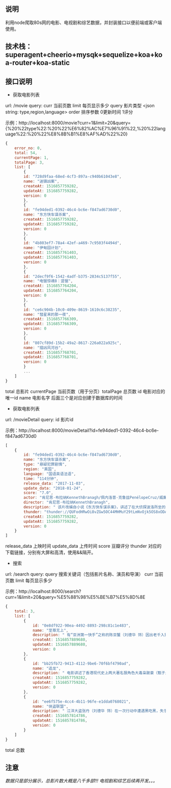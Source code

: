 ## 说明
利用node爬取80s网的电影、电视剧和综艺数据，并封装接口以便前端或客户端使用。

## 技术栈：superagent+cheerio+mysqk+sequelize+koa+koa-router+koa-static

## 接口说明

* 获取电影列表

url: /movie  query: curr 当前页数 limit 每页显示多少 query 影片类型 <json string: type,region,language>  order 排序参数 0更新时间 1评分

示例：http://localhost:8000/movie?curr=1&limit=20&query={%20%22type%22:%20%22%E6%82%AC%E7%96%91%22,%20%22language%22:%20%22%E8%8B%B1%E8%AF%AD%22%20}

```javascript
{
	error_no: 0,
	total: 54,
	currentPage: 1,
	totalPage: 3,
	list: [
		{
		id: "728d9faa-68ed-4cf3-897a-c940b61043e8",
		name: "迷镇凶案",
		createAt: 1516857759282,
		updateAt: 1516857759282,
		version: 0
		},
		{
		id: "fe94ded1-0392-46c4-bc6e-f847ad6730d0",
		name: "东方快车谋杀案",
		createAt: 1516857759282,
		updateAt: 1516857759282,
		version: 0
		},
		{
		id: "4b803ef7-78a4-42ef-a469-7c9503f4494d",
		name: "伊甸园计划",
		createAt: 1516857761403,
		updateAt: 1516857761403,
		version: 0
		},
		{
		id: "2decf9f6-1542-4adf-b375-2834c5137f55",
		name: "电锯惊魂8：竖锯",
		createAt: 1516857764204,
		updateAt: 1516857764204,
		version: 0
		},
		{
		id: "ce6c904b-10c0-409e-8619-1610c6c38235",
		name: "彗星来的那一夜",
		createAt: 1516857766309,
		updateAt: 1516857766309,
		version: 0
		},
		{
		id: "807cf89d-15b2-49a2-8617-226a022a925c",
		name: "猎凶风河谷",
		createAt: 1516857768701,
		updateAt: 1516857768701,
		version: 0
		}
		...
	]
}
```

total 总影片 currentPage 当前页数（用于分页）totalPage 总页数 id 电影对应的唯一id  name 电影名字 后面三个是对应创建于数据库的时间

* 获取电影列表

url: /movieDetail  query: id 影片id

示例：http://localhost:8000/movieDetail?id=fe94ded1-0392-46c4-bc6e-f847ad6730d0

```javascript
[
	{
		id: "fe94ded1-0392-46c4-bc6e-f847ad6730d0",
		name: "东方快车谋杀案",
		type: "悬疑犯罪剧情",
		region: "美国",
		language: "国语英语法语",
		time: "114分钟",
		release_data: "2017-11-03",
		update_data: "2018-01-24",
		score: "7.0",
		actor: "肯尼思·布拉纳KennethBranagh/佩内洛普·克鲁兹PenélopeCruz/威廉·达福WillemDafoe/朱迪·丹奇JudiDench/约翰尼·德普JohnnyDepp/乔什·加德JoshGad/德里克·雅各比DerekJacobi/小莱斯利·奥多姆LeslieOdomJr./米歇尔·菲佛MichellePfeiffer/黛西·雷德利DaisyRidley/露西·宝通LucyBoynton/奥利维娅·科尔曼OliviaColman/亚当·加西亚AdamGarcia/米兰达·莱森MirandaRaison/曼努埃尔·加西亚-鲁尔福ManuelGarcia-Rulfo/汤姆·巴特曼TomBateman/马尔万·肯扎里MarwanKenzari/阿拉·萨菲AlaaSafi/谢尔盖·鲍鲁宁SergeiPolunin",
		director: "肯尼思·布拉纳KennethBranagh",
		description: " 该片改编自小说《东方快车谋杀案》，讲述了在大侦探波洛所坐的“东方快车”上，大富翁雷切特死在自己的包厢里，波洛最后成功地解开了一宗谋杀案谜团的故事。 波洛乘上东方快车，夜间三次被吵醒，第二天清晨便发现同车的美国富商雷切尔被人谋杀，死者被人戳了12刀。波洛根据他所观察到的各种可疑迹象以及同车人士的讯问，并结合美国实行的12人陪审团制度等情况进行逻辑推理，揭开一起“集体复仇”案，在东方快车上巧妙破解一宗谋杀案。 ",
		thunder: "thunder://QUFodHRwOi8vZGw5OC44MHMuY29tLmNvOjk5OS8xODAxL+S4nGblv6tj6LCLc+ahiC/kuJxm5b+rY+iwi3PmoYgubXA0Wlo=&&thunder://QUFodHRwOi8vZGw5OC44MHMuY29tLmNvOjk5OS8xODAxL+S4nGblv6tj6LCLc+ahiC/kuJxm5b+rY+iwi3PmoYhfYmQubXA0Wlo=&&",
		createAt: 1516857759282,
		updateAt: 1516857759282,
		version: 0
	}
]
```

release_data 上映时间 update_data 上传时间 score 豆瓣评分 thunder 对应的下载链接，分别有大屏和高清，使用&&隔开。

* 搜索

url: /search  query: query 搜索关键词（包括影片名称、演员和导演） curr 当前页数 limit 每页显示多少

示例：http://localhost:8000/search?curr=1&limit=20&query=%E5%88%98%E5%BE%B7%E5%8D%8E

```javascript
{
	total: 3,
	list: [
		{
			id: "0e8df922-90ea-4492-8893-298c81c1e483",
			name: "至尊无上",
			description: " 有“亚洲第一快手”之称的陈亚蟹（刘德华 饰）因出老千入狱，刑满出狱后，他的搭档Sam（谭咏麟 饰）第一时间令助手波波（关之琳 饰）迎接。亚蟹刚获得自由，便同Sam合演了一出里应外合扮猪吃老虎的好戏。不久，两人受朋友所托，远赴美国调查日本出千团伙，结果顺利为赌场挽回损失，令日本人颜面扫地，日本方面自此寻机报复。Sam在美国结识了富家大小姐童可人（陈玉莲 饰），Sam使出众多浪漫桥段抱得美人归，也令岳父接纳了自己，但代价却是要疏远亚蟹等不体面的朋友。同时，日本出千集团首脑宫本父子加紧了报仇的步骤，亚蟹为搭救Sam，被对方废了自己引以为傲的快手。面对宫本的咄咄逼人，亚蟹与Sam兄弟俩终于再次联手对敌。 ",
			createAt: 1516857889680,
			updateAt: 1516857889680,
			version: 0
		},
		{
			id: "bb25fb72-9413-4112-9be6-70f6bf4790ad",
			name: "追龙",
			description: " 电影讲述了香港现代史上两大著名狠角色大毒枭跛豪（甄子丹饰）、五亿探长雷洛（刘德华饰）的传奇故事。 该片讲述了能打敢拼的伍世豪偷渡来到香港为了长久生存之道，他与心思缜密的探长雷洛联手制霸香港的故事。 上世纪六七十年代，香港由英国殖民，权势腐败、社会混乱。1963年，穷困潦倒的青年阿豪（甄子丹饰）偷渡至香港，抱着“生死有命、富贵在天”之心决意一搏人生。阿豪带着几个兄弟，从九龙城寨底层开始一路刀刃舔血，爬上香港毒品霸主之位，一手掌控香港十大黑帮，江湖人称“跛豪”。而雷洛（刘德华饰）则从一位普通探长一步步爬上华人总探长高位，统领全香港三万警察，手握香港治安“潜规则”。为垄断香港黄赌毒三大经济产业，跛豪与雷洛结拜为兄弟，两人一黑一白两手遮天，权势滔天，家财亿万，独霸香港岛…… ",
			createAt: 1516857759282,
			updateAt: 1516857759282,
			version: 0
		},
		{
			id: "ee6f575e-4cc4-4b11-96fe-e1dda0768021",
			name: "侠盗联盟",
			description: " 江洋大盗张丹（刘德华 饰）在一次行动中遭遇黑吃黑，失手被擒入狱。三年后，出狱的张丹会合老搭档小宝（杨祐宁 饰），与新入伙的叶红（舒淇 饰）联手，在追捕自己多年的法国警探皮埃尔（让•雷诺 饰）眼皮底下盗窃得手。 小试身手之后，张丹找到宝物的买家——与自己情同父子的犯罪组织头目金刚（曾志伟 饰），二人重逢之后，张丹接到新的任务。与此同时，为将张丹一伙人捉拿归案，皮埃尔说服对张丹因爱生恨的前女友Amber（张静初 饰）加入追捕行动。 从戛纳到布拉格，跨越欧洲大陆的猫鼠游戏正激烈上演。几次短兵相接后，张丹的行踪逐渐被皮埃尔掌握。而随着一行人接近终极目标，张丹的真实计划也逐渐浮出水面…… ",
			createAt: 1516857814786,
			updateAt: 1516857814786,
			version: 0
		}
	]
}
```

total 总数 

## 注意

_数据只是部分展示，总影片数大概是八千多部!!!_
_电视剧和综艺后续再开发。。。_


